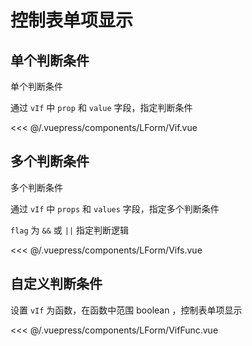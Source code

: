 # 控制表单项显示

## 单个判断条件
单个判断条件

通过 `vIf` 中 `prop` 和 `value` 字段，指定判断条件

<demo-block>
<LForm-Vif slot="source"/>
<<< @/.vuepress/components/LForm/Vif.vue
</demo-block>


## 多个判断条件
多个判断条件

通过 `vIf` 中 `props` 和 `values` 字段，指定多个判断条件

`flag` 为 `&&` 或 `||` 指定判断逻辑

<demo-block>
<LForm-Vifs slot="source"/>
<<< @/.vuepress/components/LForm/Vifs.vue
</demo-block>


## 自定义判断条件
设置 `vIf` 为函数，在函数中范围 boolean ，控制表单项显示

<demo-block>
<LForm-VifFunc slot="source"/>
<<< @/.vuepress/components/LForm/VifFunc.vue
</demo-block>
